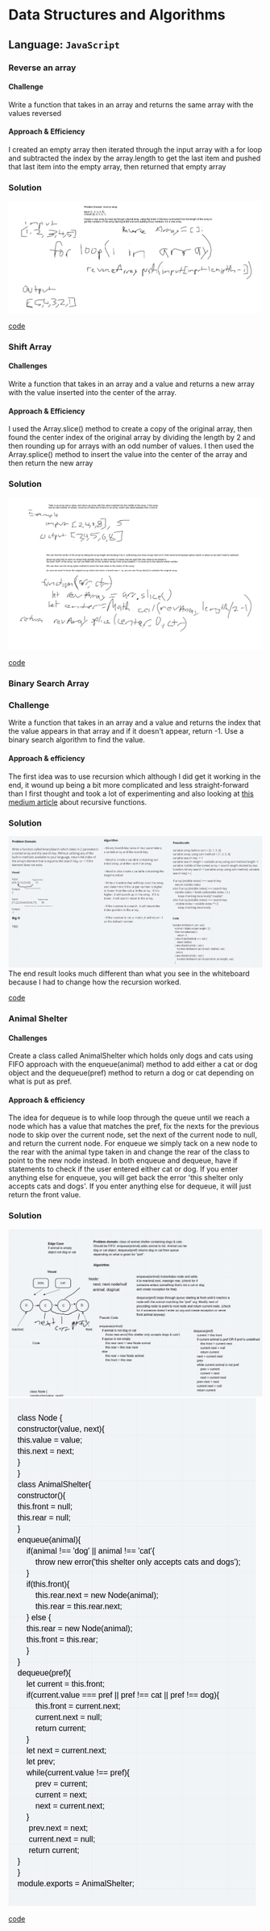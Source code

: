 # Data Structures and Algorithms

## Language: `JavaScript`

### Reverse an array

#### Challenge

Write a function that takes in an array and returns the same array with the values reversed

#### Approach & Efficiency 

I created an empty array then iterated through the input array with a for loop and subtracted the index by the array.length to get the last item and pushed that last item into the empty array, then returned that empty array

### Solution

![Whiteboard](../assets/array-reverse.png)

[code](./challenges/arrayReverse/array-reverse.js)



### Shift Array

#### Challenges

Write a function that takes in an array and a value and returns a new array with the value inserted into the center of the array.

#### Approach & Efficiency

I used the Array.slice() method to create a copy of the original array, then found the center index of the original array by dividing the length by 2 and then rounding up for arrays with an odd number of values. I then used the Array.splice() method to insert the value into the center of the array and then return the new array

### Solution

![Whiteboard](../assets/array-shift.png)

[code](./challenges/arrayShift/array-shift.js)

### Binary Search Array

### Challenge

Write a function that takes in an array and a value and returns the index that the value appears in that array and if it doesn't appear, return -1. Use a binary search algorithm to find the value.

#### Approach & efficiency

The first idea was to use recursion which although I did get it working in the end, it wound up being a bit more complicated and less straight-forward than I first thought and took a lot of experimenting and also looking at [this medium article](https://medium.com/jsunderthescope/a-recursive-binary-search-in-javascript-b29efaff64d6) about recursive functions.

### Solution

![Whiteboard](../assets/array-binary-search.png)
The end result looks much different than what you see in the whiteboard because I had to change how the recursion worked.

[code](./challenges/arrayBinarySearch/array-binary-search.js)

### Animal Shelter

#### Challenges

Create a class called AnimalShelter which holds only dogs and cats using FIFO approach with the enqueue(animal) method to add either a cat or dog object and the dequeue(pref) method to return a dog or cat depending on what is put as pref.

#### Approach & efficiency

The idea for dequeue is to while loop through the queue until we reach a node which has a value that matches the pref, fix the nexts for the previous node to skip over the current node, set the next of the current node to null, and return the current node. For enqueue we simply tack on a new node to the rear with the animal type taken in and change the rear of the class to point to the new node instead. In both enqueue and dequeue, have if statements to check if the user entered either cat or dog. If you enter anything else for enqueue, you will get back the error 'this shelter only accepts cats and dogs'. If you enter anything else for dequeue, it will just return the front value.

### Solution

![Whiteboard](../assets/fifo-animal-shelter-whiteboard2.jpeg)
![Whiteboard](../assets/fifo-animal-shelter-whiteboard.jpeg)

[code](./challenges/fifoAnimalShelter/fifo-animal-shelter.js)
